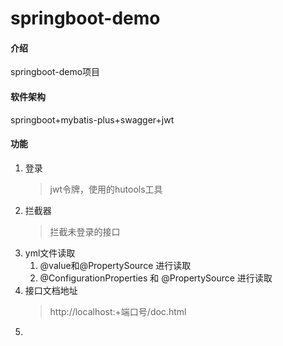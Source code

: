 # springboot-demo

#### 介绍

springboot-demo项目

#### 软件架构

springboot+mybatis-plus+swagger+jwt

#### 功能

1. 登录
   > jwt令牌，使用的hutools工具
2. 拦截器
   > 拦截未登录的接口
3. yml文件读取
   1. @value和@PropertySource 进行读取
   2. @ConfigurationProperties 和 @PropertySource 进行读取
4. 接口文档地址
   > http://localhost:+端口号/doc.html
5.
